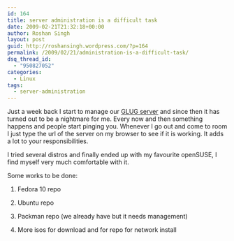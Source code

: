```yaml
---
id: 164
title: server administration is a difficult task
date: 2009-02-21T21:32:18+00:00
author: Roshan Singh
layout: post
guid: http://roshansingh.wordpress.com/?p=164
permalink: /2009/02/21/administration-is-a-difficult-task/
dsq_thread_id:
  - "950827052"
categories:
  - Linux
tags:
  - server-administration
---
```

Just a week back I start to manage our [GLUG server](http://lug.nitdgp.ac.in) and since then it has turned out to be a nightmare for me. Every now and then something happens and people start pinging you. Whenever I go out and come to room I just type the url of the server on my browser to see if it is working. It adds a lot to your responsibilities.

I tried several distros and finally ended up with my favourite openSUSE, I find myself very much comfortable with it. 

Some works to be done:
  
1. Fedora 10 repo
  
2. Ubuntu repo
  
3. Packman repo (we already have but it needs management)
  
4. More isos for download and for repo for network install
